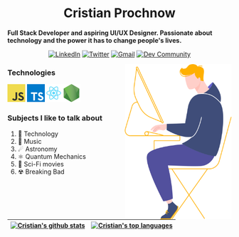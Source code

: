<h1 align="center">
  Cristian Prochnow
</h1>

<strong align="center">Full Stack Developer and aspiring UI/UX Designer. Passionate about technology and the power it has to change people's lives.</strong>

<div align="center">

  [![LinkedIn][linkedin-shield]][linkedin-url]
  [![Twitter][twitter-shield]][twitter-url]
  [![Gmail][gmail-shield]][gmail-url]
  [![Dev Community][dev-community-shield]][dev-community-url]

</div>

<img src="./.github/hero.svg" alt="illustration" align="right" width="240" />

### Technologies

<img src="https://raw.githubusercontent.com/github/explore/80688e429a7d4ef2fca1e82350fe8e3517d3494d/topics/javascript/javascript.png" alt="JavaScript" height="40" /> <!--
--><img src="https://raw.githubusercontent.com/github/explore/80688e429a7d4ef2fca1e82350fe8e3517d3494d/topics/typescript/typescript.png" alt="TypeScript" height="40" /><!--
--><img src="https://raw.githubusercontent.com/github/explore/80688e429a7d4ef2fca1e82350fe8e3517d3494d/topics/react/react.png" alt="React" height="40" /><!--
--><img src="https://raw.githubusercontent.com/github/explore/80688e429a7d4ef2fca1e82350fe8e3517d3494d/topics/nodejs/nodejs.png" alt="NodeJS" height="40" />

### Subjects I like to talk about

1. 👾 Technology
2. 🎵 Music
3. ☄ Astronomy
4. ⚛ Quantum Mechanics
5. 🍿 Sci-Fi movies
6. ☢ Breaking Bad

<div align="center">

  | [![Cristian's github stats][github-stats-image]][github-url] | [![Cristian's top languages][github-top-languages-image]][github-url] |
  |---|---|

</div>

[linkedin-shield]: https://img.shields.io/badge/-Cristian_Prochnow-black.svg?style=flat&logo=linkedin&colorB=0077b4
[linkedin-url]: https://linkedin.com/in/cristianprochnow
[twitter-shield]: https://img.shields.io/badge/-@crisprochnow-black.svg?style=flat&logo=twitter&logoColor=white&colorB=1b9deb
[twitter-url]: https://twitter.com/crisprochnow
[dev-community-shield]: https://img.shields.io/badge/-@cristianprochnow-black.svg?style=flat&logo=dev.to&logoColor=white&colorB=000
[dev-community-url]: https://dev.to/cristianprochnow
[gmail-shield]: https://img.shields.io/badge/-cristianprochnow@gmail.com-black.svg?style=flat&logo=gmail&logoColor=white&colorB=da4638
[gmail-url]: mailto:cristianprochnow@gmail.com
[github-url]: https://github.com/cristianprochnow
[github-stats-image]: https://github-readme-stats.vercel.app/api?username=cristianprochnow&show_icons=true&theme=tokyonight
[github-top-languages-image]: https://github-readme-stats.vercel.app/api/top-langs/?username=cristianprochnow&layout=compact&theme=tokyonight
